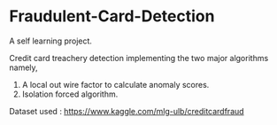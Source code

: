# Fraudulent-Card-Detection
A self learning project.

Credit card treachery detection implementing the two major algorithms namely,
1. A local out wire factor to calculate anomaly scores.
2. Isolation forced algorithm. 

Dataset used : https://www.kaggle.com/mlg-ulb/creditcardfraud
